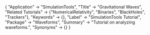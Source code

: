 {
 "Application" -> "SimulationTools",
 "Title" -> "Gravitational Waves",
 "Related Tutorials" -> {"NumericalRelativity", "Binaries", "BlackHoles", "Trackers"},
 "Keywords" -> {},
 "Label" -> "SimulationTools Tutorial",
 "Package" -> "Waveforms",
 "Summary" -> "Tutorial on analyzing waveforms.",
 "Synonyms" -> {}
 }
